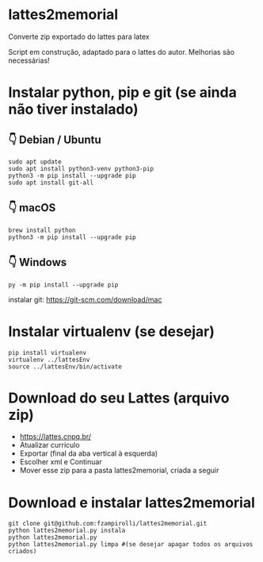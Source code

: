 # lattes2memorial
Converte zip exportado do lattes para latex

Script em construção, adaptado para o lattes do autor. Melhorias são necessárias!

# Instalar python, pip e git (se ainda não tiver instalado)

## 👇️ Debian / Ubuntu
```
sudo apt update
sudo apt install python3-venv python3-pip
python3 -m pip install --upgrade pip
sudo apt install git-all
```

## 👇️ macOS
```
brew install python
python3 -m pip install --upgrade pip
```

## 👇️ Windows
```
py -m pip install --upgrade pip
```
instalar git: https://git-scm.com/download/mac

# Instalar virtualenv (se desejar)
```
pip install virtualenv
virtualenv ../lattesEnv
source ../lattesEnv/bin/activate
```

# Download do seu Lattes (arquivo zip)
* https://lattes.cnpq.br/
* Atualizar currículo
* Exportar (final da aba vertical à esquerda)
* Escolher xml e Continuar
* Mover esse zip para a pasta lattes2memorial, criada a seguir

# Download e instalar lattes2memorial 
```
git clone git@github.com:fzampirolli/lattes2memorial.git
python lattes2memorial.py instala
python lattes2memorial.py
python lattes2memorial.py limpa #(se desejar apagar todos os arquivos criados)
```

